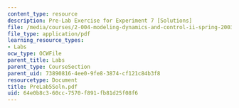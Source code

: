 ```yaml
---
content_type: resource
description: Pre-Lab Exercise for Experiment 7 [Solutions]
file: /media/courses/2-004-modeling-dynamics-and-control-ii-spring-2003/64e0b8c360cc7570f891fb81d25f08f6_PreLab5Soln.pdf
file_type: application/pdf
learning_resource_types:
- Labs
ocw_type: OCWFile
parent_title: Labs
parent_type: CourseSection
parent_uid: 73890816-4ee0-9fe8-3874-cf121c84b3f8
resourcetype: Document
title: PreLab5Soln.pdf
uid: 64e0b8c3-60cc-7570-f891-fb81d25f08f6
---
```

